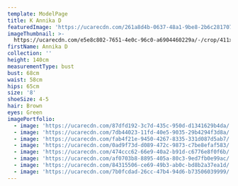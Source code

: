 ```yaml
---
template: ModelPage
title: K Annika D
featuredImage: 'https://ucarecdn.com/261a8d4b-0637-48a1-9be8-2b6c2817077b/'
imageThumbnail: >-
  https://ucarecdn.com/e5e8c802-7651-4e0c-96c0-a6904460229a/-/crop/411x456/21,25/-/preview/
firstName: Annika D
collection: ''
height: 140cm
measurementType: bust
bust: 68cm
waist: 58cm
hips: 65cm
size: '8'
shoeSize: 4-5
hair: Brown
eyes: Green
imagePortfolio:
  - image: 'https://ucarecdn.com/87dfd192-3c7d-435c-950d-d1341629b4da/'
  - image: 'https://ucarecdn.com/7db44023-11fd-40e5-9035-29b4294f3d8a/'
  - image: 'https://ucarecdn.com/fab4f21e-9450-4267-8335-331d087d5ab7/'
  - image: 'https://ucarecdn.com/0ad9f73d-d089-472c-9873-c7be8efaf583/'
  - image: 'https://ucarecdn.com/474ccc62-66e9-40a2-b91d-c6776e8f0f6b/'
  - image: 'https://ucarecdn.com/af0703b8-8895-405a-80c3-9ed7fb0e99ac/'
  - image: 'https://ucarecdn.com/84315506-ce69-49b3-ab0c-bd8b2a37ea1d/'
  - image: 'https://ucarecdn.com/7b0fcdad-26cc-47b4-94d6-b73506039999/'
---
```


